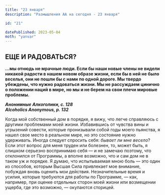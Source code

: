 ```yaml
---
title: "23 января"
description: "Размышления АА на сегодня - 23 января"

id: "21"

datePublished: 2023-05-04
moth: "yanvar"
---
```


## ЕЩЕ И РАДОВАТЬСЯ?

**…мы отнюдь не мрачные люди. Если бы наши новые члены не видели никакой
радости в нашем новом образе жизни, если бы в ней не было веселья, они не
пошли бы с нами по одной дороге. Мы твердо убеждены, что нужно радоваться
жизни. Мы не рассуждаем цинично о положении наций в мире, но мы и не берем на
свои плечи мировые проблемы.**

**_Анонимные Алкоголики, с. 128  
Alcoholics Anonymous, p. 132_**

Когда мой собственный дом в порядке, я вижу, что легче справляюсь с другими
проблемами моей жизни. Избавившись от чувства вины и угрызений совести,
которые пронизывали собой годы моего пьянства, я нашел свое место в реальном
мире, но это состояние нужно удерживать. Иногда следует спросить себя: _бывает
ли мне весело_? Если этот вопрос для меня труден или болезнен, то, может быть,
я слишком серьезно воспринимаю себя — и не замечаю поэтому, что отклонился от
Программы, а вполне возможно, что и сам дом не в таком уж и порядке. Я думаю,
что испытываемая мною боль — это один из способов, которым Высшая Сила
привлекает мое внимание, побуждая вновь оценить мои действия. Незначительные
время и усилия, которые требуются для работы по Программе, — как, например,
при оценке отдельных сторон моей жизни или возмещении ущерба, где это
возможно, — окупаются сторицей.
